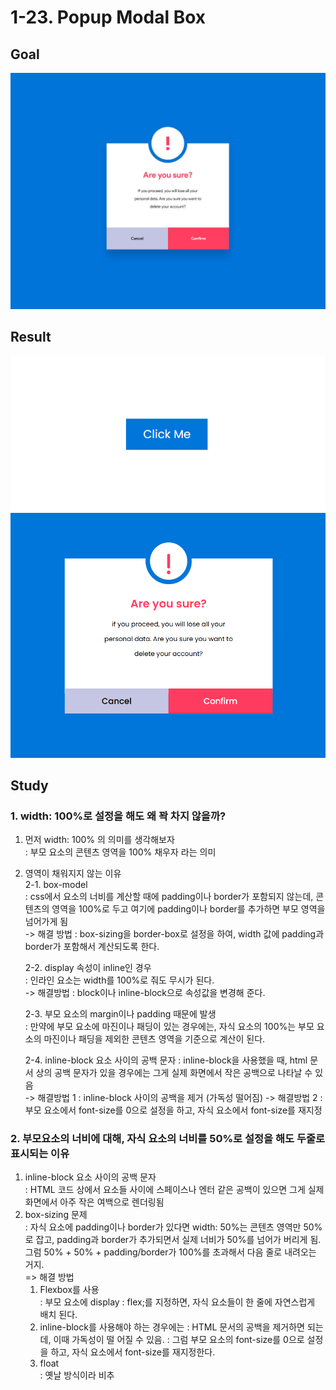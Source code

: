 # 1-23. Popup Modal Box

## Goal

<img src="img/goal.jpg">

## Result

<img src="img/result.png">
<img src="img/result2.png">

## Study

### 1. width: 100%로 설정을 해도 왜 꽉 차지 않을까?

1. 먼저 width: 100% 의 의미를 생각해보자  
   : 부모 요소의 콘텐츠 영역을 100% 채우자 라는 의미

2. 영역이 채워지지 않는 이유  
   2-1. box-model  
   : css에서 요소의 너비를 계산할 때에 padding이나 border가 포함되지 않는데, 콘텐츠의 영역을 100%로 두고 여기에 padding이나 border를 추가하면 부모 영역을 넘어가게 됨  
   -> 해결 방법 : box-sizing을 border-box로 설정을 하여, width 값에 padding과 border가 포함해서 계산되도록 한다.

   2-2. display 속성이 inline인 경우  
   : 인라인 요소는 width를 100%로 줘도 무시가 된다.  
   -> 해결방법 : block이나 inline-block으로 속성값을 변경해 준다.

   2-3. 부모 요소의 margin이나 padding 때문에 발생  
   : 만약에 부모 요소에 마진이나 패딩이 있는 경우에는, 자식 요소의 100%는 부모 요소의 마진이나 패딩을 제외한 콘텐츠 영역을 기준으로 계산이 된다.

   2-4. inline-block 요소 사이의 공백 문자
   : inline-block을 사용했을 때, html 문서 상의 공백 문자가 있을 경우에는 그게 실제 화면에서 작은 공백으로 나타날 수 있음  
   -> 해결방법 1 : inline-block 사이의 공백을 제거 (가독성 떨어짐) -> 해결방법 2 : 부모 요소에서 font-size를 0으로 설정을 하고, 자식 요소에서 font-size를 재지정

### 2. 부모요소의 너비에 대해, 자식 요소의 너비를 50%로 설정을 해도 두줄로 표시되는 이유

1. inline-block 요소 사이의 공백 문자  
   : HTML 코드 상에서 요소들 사이에 스페이스나 엔터 같은 공백이 있으면 그게 실제 화면에서 아주 작은 여백으로 렌더링됨
2. box-sizing 문제  
    : 자식 요소에 padding이나 border가 있다면 width: 50%는 콘텐츠 영역만 50%로 잡고, padding과 border가 추가되면서 실제 너비가 50%를 넘어가 버리게 됨. 그럼 50% + 50% + padding/border가 100%를 초과해서 다음 줄로 내려오는 거지.  
   => 해결 방법
   1. Flexbox를 사용  
      : 부모 요소에 display : flex;를 지정하면, 자식 요소들이 한 줄에 자연스럽게 배치 된다.
   2. inline-block를 사용해야 하는 경우에는
      : HTML 문서의 공백을 제거하면 되는데, 이때 가독성이 떨 어질 수 있음.
      : 그럼 부모 요소의 font-size를 0으로 설정을 하고, 자식 요소에서 font-size를 재지정한다.
   3. float  
      : 옛날 방식이라 비추
